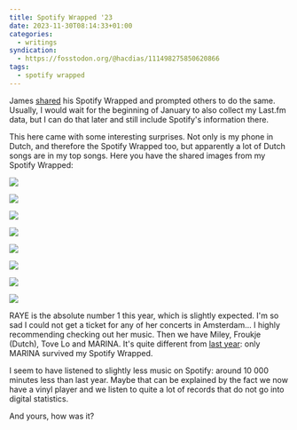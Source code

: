 ```yaml
---
title: Spotify Wrapped '23
date: 2023-11-30T08:14:33+01:00
categories:
  - writings
syndication:
  - https://fosstodon.org/@hacdias/111498275850620866
tags:
  - spotify wrapped
---
```


James [shared](https://jamesg.blog/2023/11/29/spotify-wrapped/) his Spotify Wrapped and prompted others to do the same. Usually, I would wait for the beginning of January to also collect my Last.fm data, but I can do that later and still include Spotify's information there.

<!--more-->

This here came with some interesting surprises. Not only is my phone in Dutch, and therefore the Spotify Wrapped too, but apparently a lot of Dutch songs are in my top songs. Here you have the shared images from my Spotify Wrapped:

<div class='fg' style='grid-template-columns: repeat(4, 1fr)'>

![](cdn:/2023-11-spotify-wrapped-genres)

![](cdn:/2023-11-spotify-wrapped-nijmegen)

![](cdn:/2023-11-spotify-wrapped-minutes)

![](cdn:/2023-11-spotify-wrapped-vampier)

![](cdn:/2023-11-spotify-wrapped-top-nummer)

![](cdn:/2023-11-spotify-wrapped-favorite-songs)

![](cdn:/2023-11-spotify-wrapped-top-artist)

![](cdn:/2023-11-spotify-wrapped-favorite-artists)

</div>

RAYE is the absolute number 1 this year, which is slightly expected. I'm so sad I could not get a ticket for any of her concerts in Amsterdam... I highly recommending checking out her music. Then we have Miley, Froukje (Dutch), Tove Lo and MARINA. It's quite different from [last year](/2023/01/02/year-in-music/): only MARINA survived my Spotify Wrapped.

I seem to have listened to slightly less music on Spotify: around 10 000 minutes less than last year. Maybe that can be explained by the fact we now have a vinyl player and we listen to quite a lot of records that do not go into digital statistics.

And yours, how was it?
